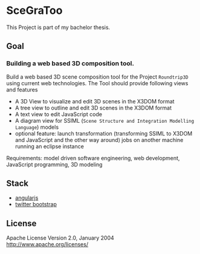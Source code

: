 # SceGraToo

This Project is part of my bachelor thesis.

## Goal

### Building a web based 3D composition tool.

Build a web based 3D scene composition tool for the Project `Roundtrip3D` using current web technologies.
The Tool should provide following views and features
- A 3D View to visualize and edit 3D scenes in the X3DOM format
- A tree view to outline and edit 3D scenes in the X3DOM format
- A text view to edit JavaScript code
- A diagram view for SSIML (`Scene Structure and Integration Modelling Language`) models
- optional feature: launch transformation (transforming SSIML to X3DOM and JavaScript and the other way around) jobs on another machine running an eclipse instance

Requirements: model driven software engineering, web development, JavaScript programming, 3D modeling

## Stack
- [angularjs](http://angularjs.org/)
- [twitter bootstrap](http://getbootstrap.com/)

## License
Apache License
Version 2.0, January 2004
http://www.apache.org/licenses/
